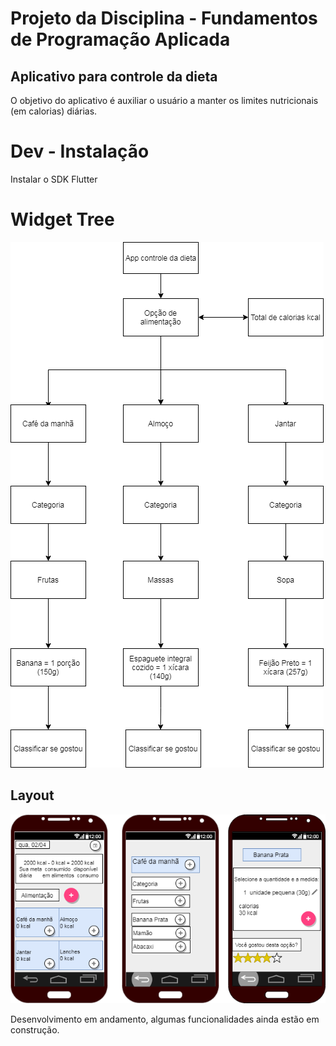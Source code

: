 # Projeto da Disciplina - Fundamentos de Programação Aplicada
## Aplicativo para controle da dieta
O objetivo do aplicativo é auxiliar o usuário a manter os limites nutricionais (em calorias) diárias.

# Dev - Instalação
Instalar o SDK Flutter 

# Widget Tree

![App controle da dieta](https://github.com/palima1/Fundamentos/blob/main/arvore.png)

## Layout

![App controle da dieta](https://github.com/palima1/Fundamentos/blob/main/Diagram.png)

Desenvolvimento em andamento, algumas funcionalidades ainda estão em construção.
